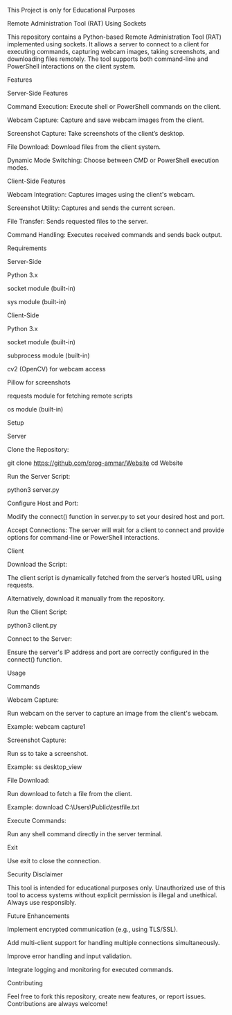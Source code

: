 This Project is only for Educational Purposes


Remote Administration Tool (RAT) Using Sockets

This repository contains a Python-based Remote Administration Tool (RAT) implemented using sockets. It allows a server to connect to a client for executing commands, capturing webcam images, taking screenshots, and downloading files remotely. The tool supports both command-line and PowerShell interactions on the client system.

Features

Server-Side Features

Command Execution: Execute shell or PowerShell commands on the client.

Webcam Capture: Capture and save webcam images from the client.

Screenshot Capture: Take screenshots of the client’s desktop.

File Download: Download files from the client system.

Dynamic Mode Switching: Choose between CMD or PowerShell execution modes.

Client-Side Features

Webcam Integration: Captures images using the client's webcam.

Screenshot Utility: Captures and sends the current screen.

File Transfer: Sends requested files to the server.

Command Handling: Executes received commands and sends back output.

Requirements

Server-Side

Python 3.x

socket module (built-in)

sys module (built-in)

Client-Side

Python 3.x

socket module (built-in)

subprocess module (built-in)

cv2 (OpenCV) for webcam access

Pillow for screenshots

requests module for fetching remote scripts

os module (built-in)

Setup

Server

Clone the Repository:

git clone https://github.com/prog-ammar/Website
cd Website

Run the Server Script:

python3 server.py

Configure Host and Port:

Modify the connect() function in server.py to set your desired host and port.

Accept Connections:
The server will wait for a client to connect and provide options for command-line or PowerShell interactions.

Client

Download the Script:

The client script is dynamically fetched from the server’s hosted URL using requests.

Alternatively, download it manually from the repository.

Run the Client Script:

python3 client.py

Connect to the Server:

Ensure the server's IP address and port are correctly configured in the connect() function.

Usage

Commands

Webcam Capture:

Run webcam <filename> on the server to capture an image from the client's webcam.

Example: webcam capture1

Screenshot Capture:

Run ss <filename> to take a screenshot.

Example: ss desktop_view

File Download:

Run download <filepath> to fetch a file from the client.

Example: download C:\\Users\\Public\\testfile.txt

Execute Commands:

Run any shell command directly in the server terminal.

Exit

Use exit to close the connection.

Security Disclaimer

This tool is intended for educational purposes only. Unauthorized use of this tool to access systems without explicit permission is illegal and unethical. Always use responsibly.

Future Enhancements

Implement encrypted communication (e.g., using TLS/SSL).

Add multi-client support for handling multiple connections simultaneously.

Improve error handling and input validation.

Integrate logging and monitoring for executed commands.

Contributing

Feel free to fork this repository, create new features, or report issues. Contributions are always welcome!
